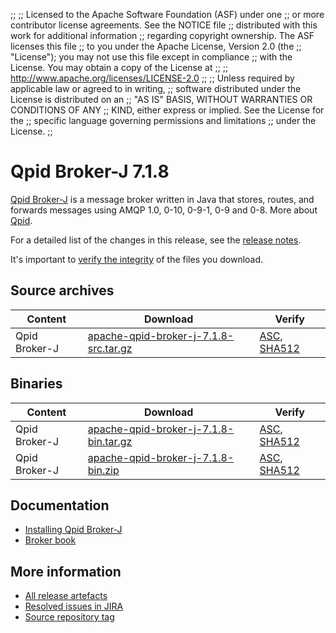 ;;
;; Licensed to the Apache Software Foundation (ASF) under one
;; or more contributor license agreements.  See the NOTICE file
;; distributed with this work for additional information
;; regarding copyright ownership.  The ASF licenses this file
;; to you under the Apache License, Version 2.0 (the
;; "License"); you may not use this file except in compliance
;; with the License.  You may obtain a copy of the License at
;; 
;;   http://www.apache.org/licenses/LICENSE-2.0
;; 
;; Unless required by applicable law or agreed to in writing,
;; software distributed under the License is distributed on an
;; "AS IS" BASIS, WITHOUT WARRANTIES OR CONDITIONS OF ANY
;; KIND, either express or implied.  See the License for the
;; specific language governing permissions and limitations
;; under the License.
;;

# Qpid Broker-J 7.1.8

[Qpid Broker-J]({{site_url}}/components/broker-j/index.html) is a message broker written in Java that stores, routes,
and forwards messages using AMQP 1.0, 0-10, 0-9-1, 0-9 and 0-8.  More about
[Qpid]({{site_url}}/index.html).

For a detailed list of the changes in this release, see the [release
notes](release-notes.html).

It's important to [verify the
integrity]({{site_url}}/download.html#verify-what-you-download) of the
files you download.

## Source archives

| Content | Download | Verify |
|---------|----------|--------|
| Qpid Broker-J | [apache-qpid-broker-j-7.1.8-src.tar.gz](http://archive.apache.org/dist/qpid/broker-j/7.1.8/apache-qpid-broker-j-7.1.8-src.tar.gz) | [ASC](https://archive.apache.org/dist/qpid/broker-j/7.1.8/apache-qpid-broker-j-7.1.8-src.tar.gz.asc), [SHA512](https://archive.apache.org/dist/qpid/broker-j/7.1.8/apache-qpid-broker-j-7.1.8-src.tar.gz.sha512) |

## Binaries

| Content | Download | Verify |
|---------|----------|--------|
| Qpid Broker-J | [apache-qpid-broker-j-7.1.8-bin.tar.gz](http://archive.apache.org/dist/qpid/broker-j/7.1.8/binaries/apache-qpid-broker-j-7.1.8-bin.tar.gz) | [ASC](https://archive.apache.org/dist/qpid/broker-j/7.1.8/binaries/apache-qpid-broker-j-7.1.8-bin.tar.gz.asc), [SHA512](https://archive.apache.org/dist/qpid/broker-j/7.1.8/binaries/apache-qpid-broker-j-7.1.8-bin.tar.gz.sha512) |
| Qpid Broker-J | [apache-qpid-broker-j-7.1.8-bin.zip](http://archive.apache.org/dist/qpid/broker-j/7.1.8/binaries/apache-qpid-broker-j-7.1.8-bin.zip) | [ASC](https://archive.apache.org/dist/qpid/broker-j/7.1.8/binaries/apache-qpid-broker-j-7.1.8-bin.zip.asc), [SHA512](https://archive.apache.org/dist/qpid/broker-j/7.1.8/binaries/apache-qpid-broker-j-7.1.8-bin.zip.sha512) |

## Documentation


<div class="two-column" markdown="1">

 - [Installing Qpid Broker-J](book/Java-Broker-Installation.html)
 - [Broker book](book/index.html)

</div>


## More information

 - [All release artefacts](http://archive.apache.org/dist/qpid/broker-j/7.1.8)
 - [Resolved issues in JIRA](https://issues.apache.org/jira/issues/?jql=project+%3D+QPID+AND+fixVersion+%3D+%27qpid-java-broker-7.1.8%27+AND+resolution+%3D+%27fixed%27+ORDER+BY+priority+DESC)
 - [Source repository tag](https://gitbox.apache.org/repos/asf/qpid-broker-j.git/tree/refs/tags/7.1.8)

<script type="text/javascript">
  _deferredFunctions.push(function() {
      if ("7.1.8" === "{{current_broker_j_release}}" || "7.1.8" === "{{other_broker_j_release}}") {
          _modifyCurrentReleaseLinks();
      }
  });
</script>